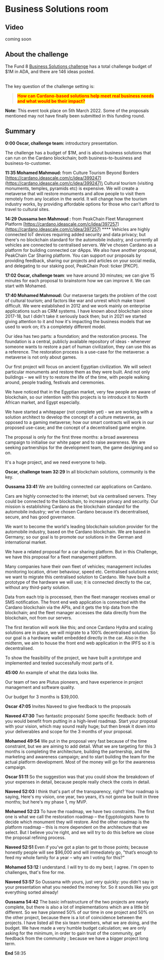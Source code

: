 # Business Solutions room

## Video

coming soon

## About the challenge

The Fund 8 [Business Solutions challenge](https://cardano.ideascale.com/c/campaigns/26445/about) has a total challenge budget of $1M in ADA, and there are 146 ideas posted.

\
The key question of the challenge setting is:

> <mark style="color:red;">**How can Cardano-based solutions help meet real business needs and what would be their impact?**</mark>

**Note:** This event took place on 5th March 2022. Some of the proposals mentioned may not have finally been submitted in this funding round.

## Summary

**0:00 Oscar, challenge team:** introductory presentation.

The challenge has a budget of $1M, and is about business solutions that can run on the Cardano blockchain; both business-to-business and business-to-customer.

**11:35   Mohamed Mahmoud:**  from Culture Tourism Beyond Borders  [https://cardano.ideascale.com/c/idea/399247](https://cardano.ideascale.com/c/idea/399247)\
Cultural tourism (visiting monuments, temples, pyramids etc) is expensive. We will create a metaverse that will restore monuments and allow people to visit them remotely from any location in the world. It will change how the tourism industry works, by providing affordable options for those who can’t afford to travel to cultural sites.

**14:29 Oussama ben Mahmoud :** from PeakChain Fleet Management Platform [https://cardano.ideascale.com/c/idea/397257](https://cardano.ideascale.com/c/idea/397257) ****  Vehicles are highly connected IoT devices requiring added security and data privacy; but there's no blockchain standard for the automobile industry, and currently all vehicles are connected to centralised servers. We've chosen Cardano as a platform for building connected car dApps. We also have another proposal, PeakChain Car Sharing platform. You can support our proposals by providing feedback, sharing our projects and articles on your social media, and delegating to our staking pool, PeakChain Pool: ticker \[PKCP].

**17:02   Oscar, challenge team**: we have around 30 minutes; we can give 15 minutes for each proposal to brainstorm how we can improve it. We can start with Mohamed.

**17:40 Mohamed Mahmoud:**   Our metaverse targets the problem of the cost of cultural tourism; and factors like war and unrest which make travel difficult. We were established in 2012 and we work mainly on enterprise applications such as CRM systems. I have known about blockchain since 2017-18, but I didn't take it seriously back then; but in 2021 we started giving attention to it and how it's impacting the business models that we used to work on; it’s a completely different model.

Our idea has two parts: a foundation; and the restoration process. The foundation is a central, publicly available repository of ideas - whenever someone wants to restore a part of human civilization, they can use this as a reference. The restoration process is a use-case for the metaverse: a metaverse is not only about games.

Our first project will focus on ancient Egyptian civilization. We will select particular monuments and restore them as they were built. And not only buildings – we will try to restore the life of the time, with people walking around, people trading, festivals and ceremonies.&#x20;

We have noticed that in the Egyptian market, very few people are aware of blockchain, so our intention with this projects is to introduce it to North African market, and Egypt especially.

We have started a whitepaper (not complete yet) - we are working with a solution architect to develop the concept of a culture metaverse, as opposed to a gaming metaverse; how our smart contracts will work in our proposed use-case; and the concept of a decentralised game engine.

The proposal is only for the first three months: a broad awareness campaign to initialise our white paper and to raise awareness. We are seeking partnerships for the development team, the game designing and so on.&#x20;

It's a huge project, and we need everyone to help.

**Oscar, challenge team 32:29** In all blockchain solutions, community is the key.

**Oussama 33:41** We are building connected car applications on Cardano.&#x20;

Cars are highly connected to the internet; but via centralised servers. They could be connected to the blockchain, to increase privacy and security. Our mission is establishing Cardano as the blockchain standard for the automobile industry; we’ve chosen Cardano because it’s decentralised, secure, and has good governance.

We want to become the world's leading blockchain solution provider for the automobile industry, based on the Cardano blockchain. We are based in Germany; so our goal is to promote our solutions in the German and international market.

We have a related proposal for a car sharing platform. But in this Challenge, we have this proposal for a fleet management platform.

Many companies have their own fleet of vehicles; management includes monitoring location, driver behaviour, speed etc. Centralised solutions exist; we want to migrate this centralised solution to Cardano. We have built a prototype of the hardware we will use; it is connected directly to the car, without any third-party solution.&#x20;

Data from each trip is processed, then the fleet manager receives email or SMS notification. The front end web application is connected with the Cardano blockchain via the APIs, and it gets the trip data from the blockchain; and the fleet manager accesses the data directly from the blockchain, not from our servers.

The first iteration will work like this; and once Cardano Hydra and scaling solutions are in place, we will migrate to a 100% decentralised solution. So our goal is a hardware wallet embedded directly in the car. Also in the midterm, we aim to house the front end web application in the IPFS so it is decentralised.

To show the feasibility of the project, we have built a prototype and implemented and tested successfully most parts of it.

**45:00**  An example of what the data looks like.

Our team of two are Plutus pioneers, and have experience in project management and software quality.&#x20;

Our budget for 3 months is $39,000.

**Oscar  47:05**  Invites Naveed to give feedback to the proposals

**Naveed  47:30** Two fantastic proposals! Some specific feedback: both of you would benefit from putting in a high-level roadmap. Start your proposal with your vision, which may sound really huge; but then break it down into your deliverables and scope for the 3 months of your proposal.

**Mohamed  49:54** We put in the proposal very fast because of the time constraint, but we are aiming to add detail. What we are targeting for this 3 months is completing the architecture, building the partnership, and the marketing and awareness campaign; and to start building the team for the actual platform development. Most of the money will go for the awareness campaign.

**Oscar  51:11** So the suggestion was that you could show the breakdown of your expenses in detail, because people really check the costs in detail.&#x20;

**Naveed 52:03** I think that's part of the transparency, right? Your roadmap is saying, Here's my vision, one year, two years, it’s not gonna be built in three months; but here's my phase 1, my MVP.

**Mohamed  52:23** To have the roadmap, we have two constraints. The first one is what we call the restoration roadmap – the Egyptologists have to decide which monument they will restore. And the other roadmap is the platform roadmap – this is more dependent on the architecture that we select. But I believe you're right, and we will try to do this before we close the proposal refining process.

**Naveed 52:51** Even if you've got a plan to get to those points; because honestly people will see $96,000 and will immediately go, "that’s enough to feed my whole family for a year – why am I voting for this?"&#x20;

**Mohamed  53:12** I understand. I will try to do my best; I agree. I'm open to challenges, that's fine for me.

**Naveed  53:57** So Oussama with yours, just very quickly: you didn't say in your presentation what you needed the money for. So it sounds like you got everything sorted already!

**Oussama 54:42** The basic infrastructure of the two projects are nearly complete, but there is also a lot of implementations which are a little bit different. So we have planned 50% of our time in one project and 50% on the other project, because there is a lot of coincidence between the projects. I have listed all the six team members, what we are doing, and the budget. We have made a very humble budget calculation; we are only asking for the minimum, in order to gain trust of the community, get feedback from the community ; because we have a bigger project long term.

**End** 58:35
